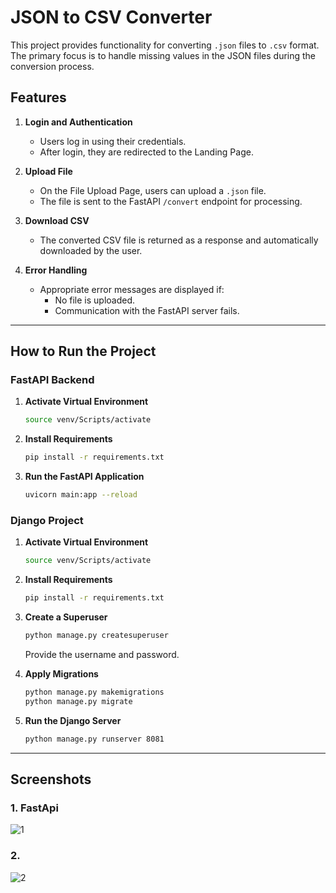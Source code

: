 # JSON to CSV Converter

This project provides functionality for converting `.json` files to `.csv` format. The primary focus is to handle missing values in the JSON files during the conversion process.

## Features

1. **Login and Authentication**  
   - Users log in using their credentials.  
   - After login, they are redirected to the Landing Page.

2. **Upload File**  
   - On the File Upload Page, users can upload a `.json` file.  
   - The file is sent to the FastAPI `/convert` endpoint for processing.

3. **Download CSV**  
   - The converted CSV file is returned as a response and automatically downloaded by the user.

4. **Error Handling**  
   - Appropriate error messages are displayed if:  
     - No file is uploaded.  
     - Communication with the FastAPI server fails.

---

## How to Run the Project

### FastAPI Backend

1. **Activate Virtual Environment**  
   ```bash
   source venv/Scripts/activate
   ```

2. **Install Requirements**  
   ```bash
   pip install -r requirements.txt
   ```

3. **Run the FastAPI Application**  
   ```bash
   uvicorn main:app --reload
   ```

### Django Project

1. **Activate Virtual Environment**  
   ```bash
   source venv/Scripts/activate
   ```

2. **Install Requirements**  
   ```bash
   pip install -r requirements.txt
   ```

3. **Create a Superuser**  
   ```bash
   python manage.py createsuperuser
   ```  
   Provide the username and password.

4. **Apply Migrations**  
   ```bash
   python manage.py makemigrations
   python manage.py migrate
   ```

5. **Run the Django Server**  
   ```bash
   python manage.py runserver 8081
   ```

---

## Screenshots

### 1. FastApi 
![1](https://github.com/user-attachments/assets/cc98502a-785a-45dc-b3e7-bfdb445208ff)

### 2.   
![2](https://github.com/user-attachments/assets/42717140-6250-4203-a42a-1af2aa7623ff)
